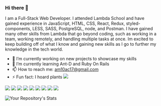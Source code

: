 ### Hi there 👋
 I am a Full-Stack Web Developer. I attended Lambda School and have gained experience in JavaScript, HTML, CSS, React, Redux, styled-components, LESS, SASS, PostgreSQL, node, and Postman. I have gained many other skills from Lambda that go beyond coding, such as working in a team, working remotely, and handling multiple tasks at once. Im excited to keep building off of what I know and gaining new skills as I go to further my knowledge in the tech world.



- 🔭 I’m currently working on new projects to showcase my skills
- 🌱 I’m currently learning Ant-D and Ruby On Rails
- 📫 How to reach me: am10ac17@gmail.com
- ⚡ Fun fact: I hoard plants <img src="https://img.icons8.com/office/16/000000/potted-plant.png"/>

<img src="https://img.icons8.com/color/50/000000/javascript.png"/> <img src="https://img.icons8.com/color/48/000000/html.png"/>
<img src="https://img.icons8.com/color/50/000000/css-filetype.png"/>
<img src="https://img.icons8.com/bubbles/50/000000/react.png"/>
<img src="https://img.icons8.com/color/50/000000/redux.png"/>
<img src="https://img.icons8.com/color/50/000000/postgreesql.png"/>
<img src="https://img.icons8.com/color/50/000000/nodejs.png"/>
<img src="https://img.icons8.com/cute-clipart/50/000000/github.png"/>
<img src="https://img.icons8.com/nolan/50/visual-studio-code-2019.png"/>


![Your Repository's Stats](https://github-readme-stats.vercel.app/api?username=CCooper92&theme=nightowl&show_icons=true)
